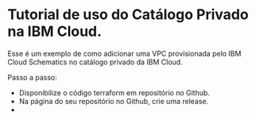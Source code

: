 # Tutorial de uso do Catálogo Privado na IBM Cloud.

 Esse é um exemplo de como adicionar uma VPC provisionada pelo IBM Cloud Schematics no catálogo privado da IBM Cloud.

 Passo a passo:
 - Disponibilize o código terraform em repositório no Github.
 - Na página do seu repositório no Github, crie uma release.
 - 

